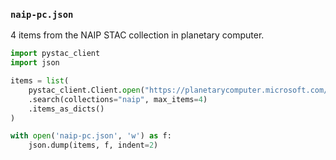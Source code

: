 ### `naip-pc.json`

4 items from the NAIP STAC collection in planetary computer.

```py
import pystac_client
import json

items = list(
    pystac_client.Client.open("https://planetarycomputer.microsoft.com/api/stac/v1")
    .search(collections="naip", max_items=4)
    .items_as_dicts()
)

with open('naip-pc.json', 'w') as f:
    json.dump(items, f, indent=2)
```
